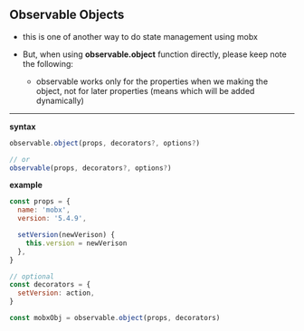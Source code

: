 ## Observable Objects

- this is one of another way to do state management using mobx
- But, when using **observable.object** function directly, please keep note the following:

  - observable works only for the properties when we making the object, not for later properties (means which will be added dynamically)

---

**syntax**

```jsx
observable.object(props, decorators?, options?)

// or
observable(props, decorators?, options?)
```

**example**

```jsx
const props = {
  name: 'mobx',
  version: '5.4.9',

  setVersion(newVerison) {
    this.version = newVerison
  },
}

// optional
const decorators = {
  setVersion: action,
}

const mobxObj = observable.object(props, decorators)
```

